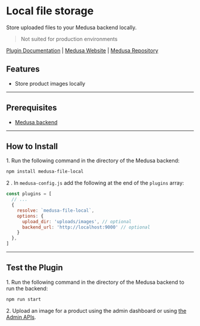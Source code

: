 # Local file storage

Store uploaded files to your Medusa backend locally.

> Not suited for production environments

[Plugin Documentation](https://docs.medusajs.com/plugins/file-service/local) | [Medusa Website](https://medusajs.com) | [Medusa Repository](https://github.com/medusajs/medusa)

## Features

- Store product images locally

---

## Prerequisites

- [Medusa backend](https://docs.medusajs.com/development/backend/install)

---

## How to Install

1\. Run the following command in the directory of the Medusa backend:

```bash
npm install medusa-file-local
```

2 \. In `medusa-config.js` add the following at the end of the `plugins` array:

```js
const plugins = [
  // ...
  {
    resolve: `medusa-file-local`,
    options: {
      upload_dir: 'uploads/images', // optional
      backend_url: 'http://localhost:9000' // optional
    }
  },
]
```

---

## Test the Plugin

1\. Run the following command in the directory of the Medusa backend to run the backend:

```bash
npm run start
```

2\. Upload an image for a product using the admin dashboard or using [the Admin APIs](https://docs.medusajs.com/api/admin#tag/Upload).


